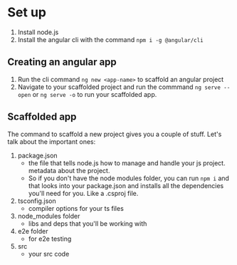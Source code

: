 # Set up

1. Install node.js
2. Install the angular cli with the command `npm i -g @angular/cli`

## Creating an angular app

1. Run the cli command `ng new <app-name>` to scaffold an angular project
2. Navigate to your scaffolded project and run the commmand `ng serve --open` or `ng serve -o` to run your scaffolded app.

## Scaffolded app

The command to scaffold a new project gives you a couple of stuff. Let's talk about the important ones:

1. package.json
   - the file that tells node.js how to manage and handle your js project. metadata about the project.
   - So if you don't have the node modules folder, you can run `npm i` and that looks into your package.json and installs all the dependencies you'll need for you. Like a .csproj file.
2. tsconfig.json
   - compiler options for your ts files
3. node_modules folder
   - libs and deps that you'll be working with
4. e2e folder
   - for e2e testing
5. src
   - your src code
